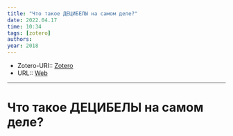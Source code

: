 ```yaml
---
title: "Что такое ДЕЦИБЕЛЫ на самом деле?"
date: 2022.04.17
time: 10:34
tags: [zotero]
authors: 
year: 2018
---
```


- Zotero-URI:: [Zotero](zotero://select/items/@pobedinskiyChtoTakoeDECIBELY2018)
- URL:: [Web](https://www.youtube.com/watch?v=53_x9ZzwKKg)

---

# Что такое ДЕЦИБЕЛЫ на самом деле?

